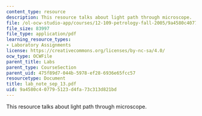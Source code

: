```yaml
---
content_type: resource
description: This resource talks about light path through microscope.
file: /ol-ocw-studio-app/courses/12-109-petrology-fall-2005/9a4580c407795123d4fa73c313d821bd_lab_note_sep_13.pdf
file_size: 83997
file_type: application/pdf
learning_resource_types:
- Laboratory Assignments
license: https://creativecommons.org/licenses/by-nc-sa/4.0/
ocw_type: OCWFile
parent_title: Labs
parent_type: CourseSection
parent_uid: 475f89d7-044b-5978-ef28-6936e65fcc57
resourcetype: Document
title: lab_note_sep_13.pdf
uid: 9a4580c4-0779-5123-d4fa-73c313d821bd
---
```

This resource talks about light path through microscope.